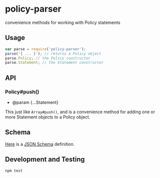 # policy-parser

convenience methods for working with Policy statements

## Usage

```javascript
var parse = require('policy-parser');
parse('{ ... }'); // returns a Policy object
parse.Policy; // the Policy constructor
parse.Statement; // the Statement constructor
```

## API

### Policy#push()

- @param {...Statement}

This just like `Array#push()`, and is a convenience method for adding one or
more Statement objects to a Policy object.

## Schema

[Here](schema-v1.json) is a [JSON Schema](http://json-schema.org/) definition.

## Development and Testing

```shell
npm test
```
